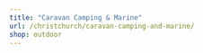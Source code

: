 ```yaml
---
title: "Caravan Camping & Marine"
url: /christchurch/caravan-camping-and-marine/
shop: outdoor
---
```

